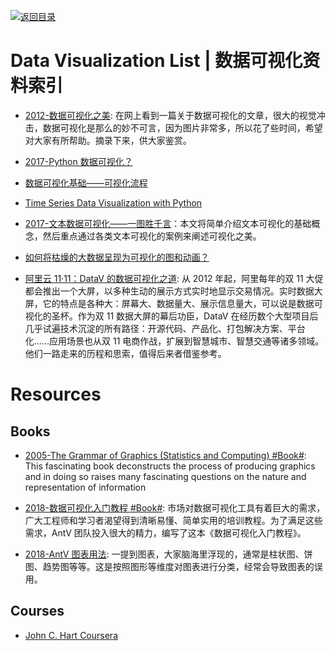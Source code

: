 [![返回目录](https://user-images.githubusercontent.com/5803001/38079637-ff0abcf0-3371-11e8-9b76-ad651620afc7.jpg)](https://github.com/wx-chevalier/Awesome-Lists)

# Data Visualization List | 数据可视化资料索引

- [2012-数据可视化之美](http://www.ituring.com.cn/article/9967): 在网上看到一篇关于数据可视化的文章，很大的视觉冲击，数据可视化是那么的妙不可言，因为图片非常多，所以花了些时间，希望对大家有所帮助。摘录下来，供大家鉴赏。

- [2017-Python 数据可视化？](https://parg.co/b2a)

- [数据可视化基础——可视化流程](http://geekplux.com/2017/01/01/basics-of-data-visualization-the-process-model.html)

- [Time Series Data Visualization with Python](http://machinelearningmastery.com/time-series-data-visualization-with-python/)

- [2017-文本数据可视化——一图胜千言](http://geekplux.com/2017/06/26/text-data-visualization.html)：本文将简单介绍文本可视化的基础概念，然后重点通过各类文本可视化的案例来阐述可视化之美。

- [如何将枯燥的大数据呈现为可视化的图和动画？](http://6me.us/PcSM)

- [阿里云 11·11：DataV 的数据可视化之道](https://parg.co/U6K): 从 2012 年起，阿里每年的双 11 大促都会推出一个大屏，以多种生动的展示方式实时地显示交易情况。实时数据大屏，它的特点是各种大：屏幕大、数据量大、展示信息量大，可以说是数据可视化的圣杯。作为双 11 数据大屏的幕后功臣，DataV 在经历数个大型项目后几乎试遍技术沉淀的所有路径：开源代码、产品化、打包解决方案、平台化……应用场景也从双 11 电商作战，扩展到智慧城市、智慧交通等诸多领域。他们一路走来的历程和思索，值得后来者借鉴参考。

# Resources

## Books

- [2005-The Grammar of Graphics (Statistics and Computing) #Book#](https://www.amazon.com/Grammar-Graphics-Statistics-Computing/dp/0387245448): This fascinating book deconstructs the process of producing graphics and in doing so raises many fascinating questions on the nature and representation of information

- [2018-数据可视化入门教程 #Book#](https://www.yuque.com/mo-college/beginner-tutorial): 市场对数据可视化工具有着巨大的需求，广大工程师和学习者渴望得到清晰易懂、简单实用的培训教程。为了满足这些需求，AntV 团队投入很大的精力，编写了这本《数据可视化入门教程》。

- [2018-AntV 图表用法](https://antv.alipay.com/zh-cn/vis/chart/index.html): 一提到图表，大家脑海里浮现的，通常是柱状图、饼图、趋势图等等。这是按照图形等维度对图表进行分类，经常会导致图表的误用。

## Courses

- [John C. Hart Coursera](https://zh.coursera.org/learn/datavisualization)

